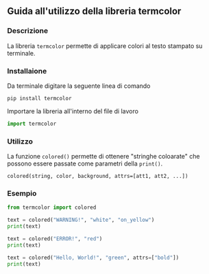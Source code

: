 ## Guida all'utilizzo della libreria termcolor

### Descrizione

La libreria `termcolor` permette di applicare colori al testo stampato su terminale.

### Installaione

Da terminale digitare la seguente linea di comando

```
pip install termcolor
```

Importare la libreria all'interno del file di lavoro

```python
import termcolor
```

### Utilizzo

La funzione `colored()` permette di ottenere "stringhe coloarate" che possono essere passate come parametri della `print()`.

```
colored(string, color, background, attrs=[att1, att2, ...])
```

### Esempio

```python
from termcolor import colored

text = colored("WARNING!", "white", "on_yellow")
print(text)

text = colored("ERROR!", "red")
print(text)

text = colored("Hello, World!", "green", attrs=["bold"])
print(text)
```